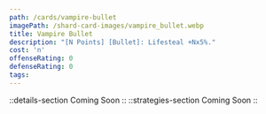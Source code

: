 ```yaml
---
path: /cards/vampire-bullet
imagePath: /shard-card-images/vampire_bullet.webp
title: Vampire Bullet
description: "[N Points] [Bullet]: Lifesteal +Nx5%."
cost: 'n'
offenseRating: 0
defenseRating: 0
tags:
---
```

::details-section
Coming Soon
::
::strategies-section
Coming Soon
::